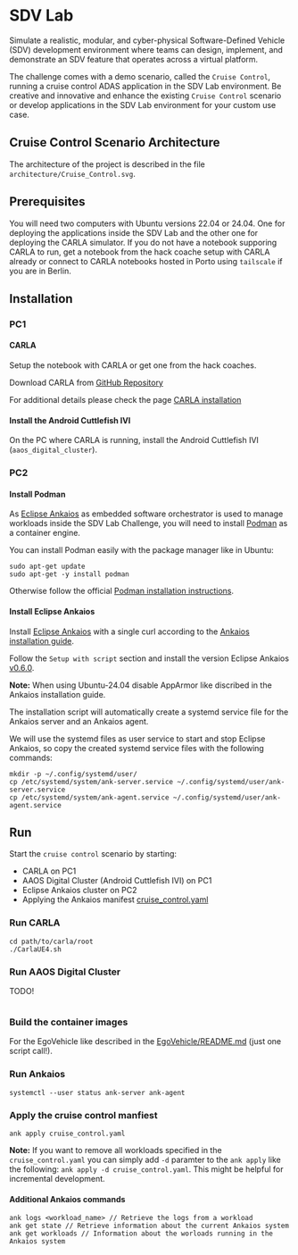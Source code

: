 # SDV Lab

Simulate a realistic, modular, and cyber-physical Software-Defined Vehicle (SDV) development environment where teams can design, implement, and demonstrate an SDV feature that
operates across a virtual platform.

The challenge comes with a demo scenario, called the `Cruise Control`, running a cruise control ADAS application in the SDV Lab environment. Be creative and innovative and enhance the existing `Cruise Control` scenario or develop applications in the SDV Lab environment for your custom use case.

## Cruise Control Scenario Architecture

The architecture of the project is described in the file `architecture/Cruise_Control.svg`.

## Prerequisites

You will need two computers with Ubuntu versions 22.04 or 24.04. One for deploying the applications inside the SDV Lab and the other one for deploying the CARLA simulator. If you do not have a notebook supporing CARLA to run, get a notebook from the hack coache setup with CARLA already or connect to CARLA notebooks hosted in Porto using `tailscale` if you are in Berlin.

## Installation

### PC1

#### CARLA

Setup the notebook with CARLA or get one from the hack coaches.

Download CARLA from [GitHub Repository](https://github.com/carla-simulator/carla/releases/tag/0.9.15/)

For additional details please check the page [CARLA installation](https://carla.readthedocs.io/en/latest/start_quickstart/#carla-installation)

#### Install the Android Cuttlefish IVI

On the PC where CARLA is running, install the Android Cuttlefish IVI (`aaos_digital_cluster`).

### PC2

#### Install Podman

As [Eclipse Ankaios](https://eclipse-ankaios.github.io/ankaios/0.6) as embedded software orchestrator is used to manage workloads inside the SDV Lab Challenge, you will need to install [Podman](https://docs.podman.io/en/latest/) as a container engine.

You can install Podman easily with the package manager like in Ubuntu:

```
sudo apt-get update
sudo apt-get -y install podman
```

Otherwise follow the official [Podman installation instructions](https://podman.io/docs/installation#installing-on-linux).

#### Install Eclipse Ankaios

Install [Eclipse Ankaios](https://eclipse-ankaios.github.io/ankaios/0.6) with a single curl according to the [Ankaios installation guide](https://eclipse-ankaios.github.io/ankaios/latest/usage/installation).

Follow the `Setup with script` section and install the version Eclipse Ankaios [v0.6.0](https://github.com/eclipse-ankaios/ankaios/releases/tag/v0.6.0).

**Note:** When using Ubuntu-24.04 disable AppArmor like discribed in the Ankaios installation guide.

The installation script will automatically create a systemd service file for the Ankaios server and an Ankaios agent.

We will use the systemd files as user service to start and stop Eclipse Ankaios, so copy the created systemd service files with the following commands:

```shell
mkdir -p ~/.config/systemd/user/
cp /etc/systemd/system/ank-server.service ~/.config/systemd/user/ank-server.service
cp /etc/systemd/system/ank-agent.service ~/.config/systemd/user/ank-agent.service
```

## Run

Start the `cruise control` scenario by starting:

- CARLA on PC1
- AAOS Digital Cluster (Android Cuttlefish IVI) on PC1
- Eclipse Ankaios cluster on PC2
- Applying the Ankaios manifest [cruise_control.yaml](./cruise_control.yaml)


### Run CARLA

```
cd path/to/carla/root
./CarlaUE4.sh

```

### Run AAOS Digital Cluster


TODO!
```shell
```

### Build the container images

For the EgoVehicle like described in the [EgoVehicle/README.md](./EgoVehicle/README.md#build-for-deployment) (just one script call!).

### Run Ankaios

```shell
systemctl --user status ank-server ank-agent
```

### Apply the cruise control manfiest

```shell
ank apply cruise_control.yaml
```

**Note:** If you want to remove all workloads specified in the `cruise_control.yaml` you can simply add `-d` paramter to the `ank apply` like the following:
`ank apply -d cruise_control.yaml`. This might be helpful for incremental development.

#### Additional Ankaios commands

```
ank logs <workload_name> // Retrieve the logs from a workload
ank get state // Retrieve information about the current Ankaios system
ank get workloads // Information about the worloads running in the Ankaios system
```


